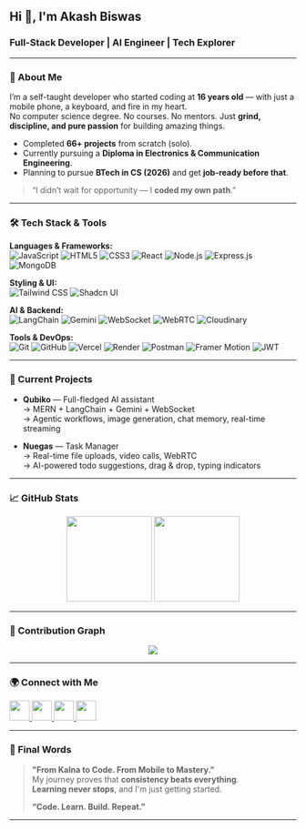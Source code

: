 ## Hi 👋, I'm Akash Biswas  
### Full-Stack Developer | AI Engineer | Tech Explorer  

---

### 🚀 About Me

I’m a self-taught developer who started coding at **16 years old** — with just a mobile phone, a keyboard, and fire in my heart.  
No computer science degree. No courses. No mentors. Just **grind, discipline, and pure passion** for building amazing things.

- Completed **66+ projects** from scratch (solo).
- Currently pursuing a **Diploma in Electronics & Communication Engineering**.  
- Planning to pursue **BTech in CS (2026)** and get **job-ready before that**.

> “I didn’t wait for opportunity — I **coded my own path**.”

---

### 🛠️ Tech Stack & Tools

**Languages & Frameworks:**  
![JavaScript](https://img.shields.io/badge/-JavaScript-F7DF1E?logo=javascript&logoColor=black&style=for-the-badge)
![HTML5](https://img.shields.io/badge/-HTML5-E34F26?logo=html5&logoColor=white&style=for-the-badge)
![CSS3](https://img.shields.io/badge/-CSS3-1572B6?logo=css3&logoColor=white&style=for-the-badge)
![React](https://img.shields.io/badge/-React-61DAFB?logo=react&logoColor=black&style=for-the-badge)
![Node.js](https://img.shields.io/badge/-Node.js-339933?logo=node.js&logoColor=white&style=for-the-badge)
![Express.js](https://img.shields.io/badge/-Express.js-000000?logo=express&logoColor=white&style=for-the-badge)
![MongoDB](https://img.shields.io/badge/-MongoDB-47A248?logo=mongodb&logoColor=white&style=for-the-badge)

**Styling & UI:**  
![Tailwind CSS](https://img.shields.io/badge/-Tailwind-06B6D4?logo=tailwindcss&logoColor=white&style=for-the-badge)
![Shadcn UI](https://img.shields.io/badge/-Shadcn-000000?style=for-the-badge&logo=data:image/svg+xml;base64,...)

**AI & Backend:**  
![LangChain](https://img.shields.io/badge/-LangChain-3C3C3C?style=for-the-badge)
![Gemini](https://img.shields.io/badge/-Gemini%20AI-4285F4?style=for-the-badge&logo=google&logoColor=white)
![WebSocket](https://img.shields.io/badge/-WebSocket-4DB33D?style=for-the-badge)
![WebRTC](https://img.shields.io/badge/-WebRTC-333333?style=for-the-badge)
![Cloudinary](https://img.shields.io/badge/-Cloudinary-3448C5?logo=cloudinary&logoColor=white&style=for-the-badge)

**Tools & DevOps:**  
![Git](https://img.shields.io/badge/-Git-F05032?logo=git&logoColor=white&style=for-the-badge)
![GitHub](https://img.shields.io/badge/-GitHub-181717?logo=github&logoColor=white&style=for-the-badge)
![Vercel](https://img.shields.io/badge/-Vercel-000000?logo=vercel&logoColor=white&style=for-the-badge)
![Render](https://img.shields.io/badge/-Render-00979D?logo=render&logoColor=white&style=for-the-badge)
![Postman](https://img.shields.io/badge/-Postman-FF6C37?logo=postman&logoColor=white&style=for-the-badge)
![Framer Motion](https://img.shields.io/badge/-Framer%20Motion-0055FF?logo=framer&logoColor=white&style=for-the-badge)
![JWT](https://img.shields.io/badge/-JWT-000000?logo=jsonwebtokens&logoColor=white&style=for-the-badge)

---

### 🧠 Current Projects

- **Qubiko** — Full-fledged AI assistant  
  → MERN + LangChain + Gemini + WebSocket  
  → Agentic workflows, image generation, chat memory, real-time streaming

- **Nuegas** — Task Manager  
  → Real-time file uploads, video calls, WebRTC  
  → AI-powered todo suggestions, drag & drop, typing indicators

---

### 📈 GitHub Stats  

<div align="center">
  <img src="https://github-readme-stats.vercel.app/api?username=Dev-akash77&show_icons=true&count_private=true&theme=light&hide_border=false" height="150" />
  <img src="https://github-readme-stats.vercel.app/api/top-langs?username=Dev-akash77&layout=compact&langs_count=5&theme=light&hide_border=false" height="150" />
</div>

---

### 🐍 Contribution Graph  

<div align="center">
  <img src="https://raw.githubusercontent.com/Dev-akash77/Dev-akash77/output/snake.svg" />
</div>

---

### 🌍 Connect with Me

<div align="left">
  <a href="https://www.linkedin.com/in/akash-biswas-486435289/" target="_blank">
    <img src="https://img.shields.io/static/v1?message=LinkedIn&logo=linkedin&label=&color=0077B5&logoColor=white&style=for-the-badge" height="35" />
  </a>
  <a href="mailto:akashrahul2006@gmail.com" target="_blank">
    <img src="https://img.shields.io/static/v1?message=Gmail&logo=gmail&label=&color=D14836&logoColor=white&style=for-the-badge" height="35" />
  </a>
  <a href="https://www.instagram.com/akash_biswa_s/" target="_blank">
    <img src="https://img.shields.io/static/v1?message=Instagram&logo=instagram&label=&color=E4405F&logoColor=white&style=for-the-badge" height="35" />
  </a>
  <a href="https://www.facebook.com/profile.php?id=100044966861269" target="_blank">
    <img src="https://img.shields.io/static/v1?message=Facebook&logo=facebook&label=&color=1877F2&logoColor=white&style=for-the-badge" height="35" />
  </a>
</div>

---

### 💬 Final Words

> **"From Kalna to Code. From Mobile to Mastery."**  
> My journey proves that **consistency beats everything**.  
> **Learning never stops**, and I'm just getting started.  
>  
> **“Code. Learn. Build. Repeat.”**

---
